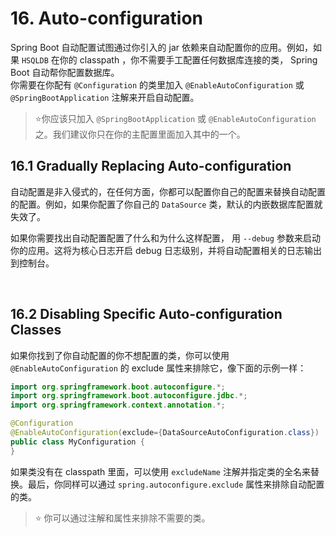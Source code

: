 # 16. Auto-configuration

Spring Boot 自动配置试图通过你引入的 jar 依赖来自动配置你的应用。例如，如果 `HSQLDB` 在你的 classpath ，你不需要手工配置任何数据库连接的类， Spring Boot 自动帮你配置数据库。  
你需要在你配有 `@Configuration` 的类里加入 `@EnableAutoConfiguration` 或 `@SpringBootApplication` 注解来开启自动配置。
>:star:你应该只加入 `@SpringBootApplication` 或 `@EnableAutoConfiguration` 之。我们建议你只在你的主配置里面加入其中的一个。

## 16.1 Gradually Replacing Auto-configuration

自动配置是非入侵式的，在任何方面，你都可以配置你自己的配置来替换自动配置的配置。例如，如果你配置了你自己的 `DataSource` 类，默认的内嵌数据库配置就失效了。  

如果你需要找出自动配置配置了什么和为什么这样配置， 用 `--debug` 参数来启动你的应用。这将为核心日志开启 debug 日志级别，并将自动配置相关的日志输出到控制台。

<br>

## 16.2 Disabling Specific Auto-configuration Classes

如果你找到了你自动配置的你不想配置的类，你可以使用 `@EnableAutoConfiguration` 的 exclude 属性来排除它，像下面的示例一样：
```Java
import org.springframework.boot.autoconfigure.*;
import org.springframework.boot.autoconfigure.jdbc.*;
import org.springframework.context.annotation.*;

@Configuration
@EnableAutoConfiguration(exclude={DataSourceAutoConfiguration.class})
public class MyConfiguration {
}
```
如果类没有在 classpath 里面，可以使用 `excludeName` 注解并指定类的全名来替换。最后，你同样可以通过 `spring.autoconfigure.exclude` 属性来排除自动配置的类。
>:star: 你可以通过注解和属性来排除不需要的类。